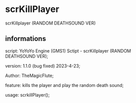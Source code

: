 # scrKillPlayer
scrKillplayer (RANDOM DEATHSOUND VER)
## informations
script: YoYoYo Engine (GMS1) Sctipt - scrKillplayer (RANDOM DEATHSOUND VER);

version: 1.1.0 (bug fixed) 2023-4-23;

Author: TheMagicFlute;

feature: kills the player and play the random death sound;

usage: scrkillPlayer();
